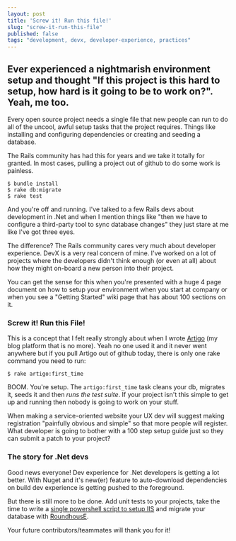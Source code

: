 ```yaml
---
layout: post
title: 'Screw it! Run this file!'
slug: "screw-it-run-this-file"
published: false
tags: "development, devx, developer-experience, practices"
---
```

## Ever experienced a nightmarish environment setup and thought "If this project is this hard to setup, how hard is it going to be to work on?". Yeah, me too.

Every open source project needs a single file that new people can run to do all of the uncool, awful setup tasks that the project requires. Things like installing and configuring dependencies or creating and seeding a database.

The Rails community has had this for years and we take it totally for granted. In most cases, pulling a project out of github to do some work is painless.

    $ bundle install
    $ rake db:migrate
    $ rake test

And you're off and running. I've talked to a few Rails devs about development in .Net and when I mention things like "then we have to configure a third-party tool to sync database changes" they just stare at me like I've got three eyes.

The difference? The Rails community cares very much about developer experience. DevX is a very real concern of mine. I've worked on a lot of projects where the developers didn't think enough (or even at all) about how they might on-board a new person into their project.

You can get the sense for this when you're presented with a huge 4 page document on how to setup your environment when you start at company or when you see a "Getting Started" wiki page that has about 100 sections on it.

### Screw it! Run this File!

This is a concept that I felt really strongly about when I wrote [Artigo](http://github.com/codeimpossible/Artigo) (my blog platform that is no more). Yeah no one used it and it never went anywhere but if you pull Artigo out of github today, there is only one rake command you need to run:

    $ rake artigo:first_time

BOOM. You're setup. The `artigo:first_time` task cleans your db, migrates it, seeds it and then *runs the test suite*. If your project isn't this simple to get up and running then nobody is going to work on your stuff.

When making a service-oriented website your UX dev will suggest making registration "painfully obvious and simple" so that more people will register. What developer is going to bother with a 100 step setup guide just so they can submit a patch to your project?

### The story for .Net devs

Good news everyone! Dev experience for .Net developers is getting a lot better. With Nuget and it's new(er) feature to auto-download dependencies on build dev experience is getting pushed to the foreground.

But there is still more to be done. Add unit tests to your projects, take the time to write a [single powershell script to setup IIS](http://mikefrobbins.com/2012/05/15/create-a-new-iis-website-with-powershell/) and migrate your database with [RoundhousE](http://github.com/chucknorris/roundhouse).

Your future contributors/teammates will thank you for it!
